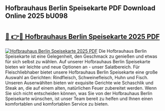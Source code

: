 ## Hofbrauhaus Berlin Speisekarte PDF Download Online 2025 bU098

# <h2><a href="http://gcasd3i.nevu.top/?p=Hofbrauhaus+Berlin+Speisekarte">🔗 👉🔴 Hofbrauhaus Berlin Speisekarte 2025 PDF</a></h2>

[![Hofbrauhaus Berlin Speisekarte 2025 PDF](https://i.imgur.com/dBaPXMq.png)](http://gcasd3i.nevu.top/?p=Hofbrauhaus+Berlin+Speisekarte)
Die Hofbrauhaus Berlin Speisekarte ist eine Gelegenheit, den Geschmack zu genießen und etwas für sich selbst zu wählen. Auf unserer Hofbrauhaus Berlin Speisekarte bieten wir leichte und neue Optionen an - unser Salatbereich. Für Fleischliebhaber bietet unsere Hofbrauhaus Berlin Speisekarte eine große Auswahl an Gerichten: Rindfleisch, Schweinefleisch, Huhn und Fisch. Unseren Auserwählten bieten wir exquisite Gerichte wie Schaschlik und Steak an, die auf einem alten, natürlichen Feuer zubereitet werden. Wenn Sie sich nicht entscheiden können, was Sie von der Hofbrauhaus Berlin Speisekarte wünschen, ist unser Team bereit zu helfen und Ihnen einen komfortablen und komfortablen Service zu bieten.
